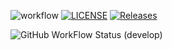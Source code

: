 ![workflow](https://github.com/Rnot585/sem/actions/workflows/main.yml/badge.svg)
[![LICENSE](https://img.shields.io/github/license/Rnot585/sem.svg?style=flat-square)](https://github.com/<github-username>/sem/blob/master/LICENSE)
[![Releases](https://img.shields.io/github/release/Rnot585/sem/all.svg?style=flat-square)](https://github.com/Rnot585/sem/releases)

![GitHub WorkFlow Status (develop)](https://img.shields.io/github/actions/workflow/status/Rnot585/sem/AWorkflowForMyHelloWorldApp?branch=develop)
